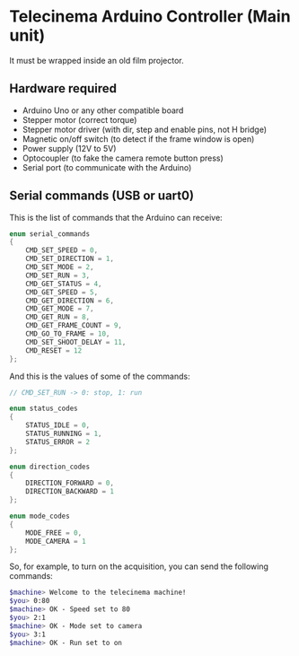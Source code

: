 # Telecinema Arduino Controller (Main unit)
It must be wrapped inside an old film projector.

## Hardware required
* Arduino Uno or any other compatible board
* Stepper motor (correct torque)
* Stepper motor driver (with dir, step and enable pins, not H bridge)
* Magnetic on/off switch (to detect if the frame window is open)
* Power supply (12V to 5V)
* Optocoupler (to fake the camera remote button press)
* Serial port (to communicate with the Arduino)

## Serial commands (USB or uart0)
This is the list of commands that the Arduino can receive:
```c++
enum serial_commands
{
    CMD_SET_SPEED = 0,
    CMD_SET_DIRECTION = 1,
    CMD_SET_MODE = 2,
    CMD_SET_RUN = 3,
    CMD_GET_STATUS = 4,
    CMD_GET_SPEED = 5,
    CMD_GET_DIRECTION = 6,
    CMD_GET_MODE = 7,
    CMD_GET_RUN = 8,
    CMD_GET_FRAME_COUNT = 9,
    CMD_GO_TO_FRAME = 10,
    CMD_SET_SHOOT_DELAY = 11,
    CMD_RESET = 12
};
```

And this is the values of some of the commands:
```c++
// CMD_SET_RUN -> 0: stop, 1: run

enum status_codes
{
    STATUS_IDLE = 0,
    STATUS_RUNNING = 1,
    STATUS_ERROR = 2
};

enum direction_codes
{
    DIRECTION_FORWARD = 0,
    DIRECTION_BACKWARD = 1
};

enum mode_codes
{
    MODE_FREE = 0,
    MODE_CAMERA = 1
};

```

So, for example, to turn on the acquisition, you can send the following commands:

```sh
$machine> Welcome to the telecinema machine!
$you> 0:80
$machine> OK - Speed set to 80
$you> 2:1
$machine> OK - Mode set to camera
$you> 3:1
$machine> OK - Run set to on
```
